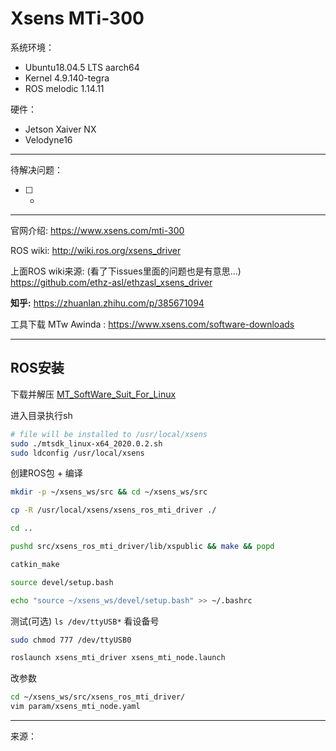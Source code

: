 # Xsens MTi-300

系统环境： 
- Ubuntu18.04.5 LTS aarch64
- Kernel 4.9.140-tegra
- ROS melodic 1.14.11

硬件：
- Jetson Xaiver NX
- Velodyne16
----
待解决问题： 
- [ ]  -
----
官网介绍: 
https://www.xsens.com/mti-300

ROS wiki: 
http://wiki.ros.org/xsens_driver

上面ROS wiki来源: (看了下issues里面的问题也是有意思...)
https://github.com/ethz-asl/ethzasl_xsens_driver

**知乎:** https://zhuanlan.zhihu.com/p/385671094

工具下载 MTw Awinda : https://www.xsens.com/software-downloads


----
## ROS安装
下载并解压
[MT_SoftWare_Suit_For_Linux](xsens/MT_Software_Suite_linux-x64_2019.1.1.tar.gz)

进入目录执行sh
``` bash
# file will be installed to /usr/local/xsens
sudo ./mtsdk_linux-x64_2020.0.2.sh 
sudo ldconfig /usr/local/xsens
```

创建ROS包 + 编译
``` bash
mkdir -p ~/xsens_ws/src && cd ~/xsens_ws/src

cp -R /usr/local/xsens/xsens_ros_mti_driver ./

cd ..

pushd src/xsens_ros_mti_driver/lib/xspublic && make && popd

catkin_make

source devel/setup.bash

echo "source ~/xsens_ws/devel/setup.bash" >> ~/.bashrc
```

测试(可选) `ls /dev/ttyUSB*` 看设备号
``` bash
sudo chmod 777 /dev/ttyUSB0

roslaunch xsens_mti_driver xsens_mti_node.launch
```

改参数
``` bash
cd ~/xsens_ws/src/xsens_ros_mti_driver/
vim param/xsens_mti_node.yaml
``` 
----
来源：


